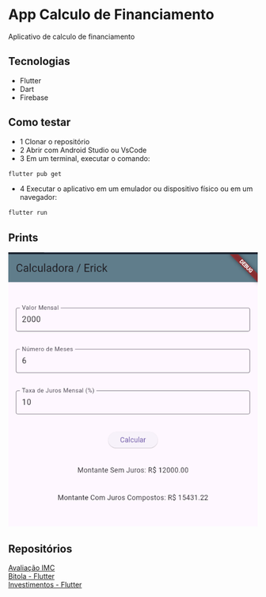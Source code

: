 # App Calculo de Financiamento
Aplicativo de calculo de financiamento

## Tecnologias
- Flutter
- Dart
- Firebase

## Como testar
- 1 Clonar o repositório
- 2 Abrir com Android Studio ou VsCode
- 3 Em um terminal, executar o comando:
```bash
flutter pub get
```
- 4 Executar o aplicativo em um emulador ou dispositivo físico ou em um navegador:
```bash
flutter run
```

## Prints 
![Calculadora](print.png)

## Repositórios

[Avaliação IMC](https://github.com/ErickAguiar06/AvaliacaoIMC)  
[Bitola - Flutter](https://github.com/ErickAguiar06/Bitola-flutter)  
[Investimentos - Flutter](https://github.com/ErickAguiar06/Investimentos-Flutter)

